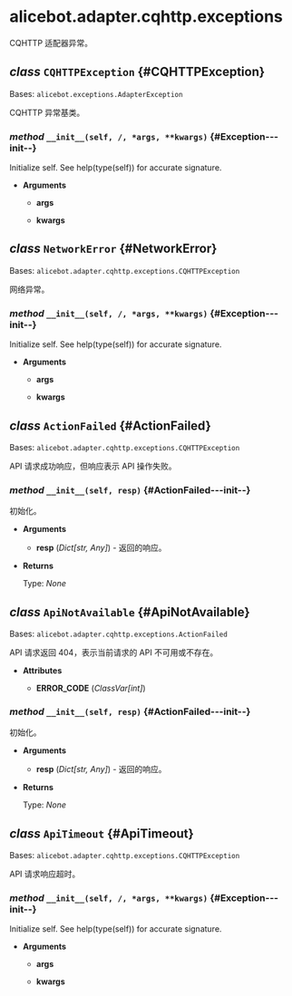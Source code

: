 # alicebot.adapter.cqhttp.exceptions

CQHTTP 适配器异常。

## _class_ `CQHTTPException` {#CQHTTPException}

Bases: `alicebot.exceptions.AdapterException`

CQHTTP 异常基类。

### _method_ `__init__(self, /, *args, **kwargs)` {#Exception---init--}

Initialize self.  See help(type(self)) for accurate signature.

- **Arguments**

  - **args**

  - **kwargs**

## _class_ `NetworkError` {#NetworkError}

Bases: `alicebot.adapter.cqhttp.exceptions.CQHTTPException`

网络异常。

### _method_ `__init__(self, /, *args, **kwargs)` {#Exception---init--}

Initialize self.  See help(type(self)) for accurate signature.

- **Arguments**

  - **args**

  - **kwargs**

## _class_ `ActionFailed` {#ActionFailed}

Bases: `alicebot.adapter.cqhttp.exceptions.CQHTTPException`

API 请求成功响应，但响应表示 API 操作失败。

### _method_ `__init__(self, resp)` {#ActionFailed---init--}

初始化。

- **Arguments**

  - **resp** (_Dict\[str, Any\]_) - 返回的响应。

- **Returns**

  Type: _None_

## _class_ `ApiNotAvailable` {#ApiNotAvailable}

Bases: `alicebot.adapter.cqhttp.exceptions.ActionFailed`

API 请求返回 404，表示当前请求的 API 不可用或不存在。

- **Attributes**

  - **ERROR\_CODE** (_ClassVar\[int\]_)

### _method_ `__init__(self, resp)` {#ActionFailed---init--}

初始化。

- **Arguments**

  - **resp** (_Dict\[str, Any\]_) - 返回的响应。

- **Returns**

  Type: _None_

## _class_ `ApiTimeout` {#ApiTimeout}

Bases: `alicebot.adapter.cqhttp.exceptions.CQHTTPException`

API 请求响应超时。

### _method_ `__init__(self, /, *args, **kwargs)` {#Exception---init--}

Initialize self.  See help(type(self)) for accurate signature.

- **Arguments**

  - **args**

  - **kwargs**
